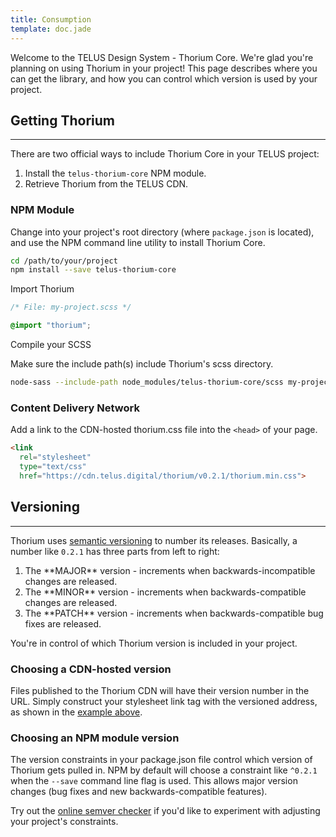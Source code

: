 ```yaml
---
title: Consumption
template: doc.jade
---
```


Welcome to the TELUS Design System - Thorium Core. We're glad you're planning on using Thorium in your project! This page describes where you can get the library, and how you can control which version is used by your project.

## Getting Thorium
---

There are two official ways to include Thorium Core in your TELUS project:

1. Install the `telus-thorium-core` NPM module.
2. Retrieve Thorium from the TELUS CDN.

### NPM Module

Change into your project's root directory (where `package.json` is located), and use the NPM command line utility to install Thorium Core.

```bash
cd /path/to/your/project
npm install --save telus-thorium-core
```

<p class="subhead">Import Thorium</p>

```scss
/* File: my-project.scss */

@import "thorium";
```

<p class="subhead">Compile your SCSS</p>

Make sure the include path(s) include Thorium's scss directory.

```bash
node-sass --include-path node_modules/telus-thorium-core/scss my-project.scss > my-project.css
```

### Content Delivery Network

Add a link to the CDN-hosted thorium.css file into the `<head>` of your page.

```html
<link
  rel="stylesheet"
  type="text/css"
  href="https://cdn.telus.digital/thorium/v0.2.1/thorium.min.css">
```

## Versioning

---

Thorium uses <a href="http://semver.org/" target="_blank">semantic versioning</a> to number its releases. Basically, a number like `0.2.1` has three parts from left to right:

<ol>
<li>The **MAJOR** version - increments when backwards-incompatible changes are released.</li>
<li>The **MINOR** version - increments when backwards-compatible changes are released.</li>
<li>The **PATCH** version - increments when backwards-compatible bug fixes are released.</li>
</ol>

You're in control of which Thorium version is included in your project.

### Choosing a CDN-hosted version

Files published to the Thorium CDN will have their version number in the URL. Simply construct your stylesheet link tag with the versioned address, as shown in the [example above](#content-delivery-network).

### Choosing an NPM module version

The version constraints in your package.json file control which version of Thorium gets pulled in. NPM by default will choose a constraint like `^0.2.1` when the `--save` command line flag is used. This allows major version changes (bug fixes and new backwards-compatible features).

Try out the <a href="http://jubianchi.github.io/semver-check/" target="_blank">online semver checker</a> if you'd like to experiment with adjusting your project's constraints.
